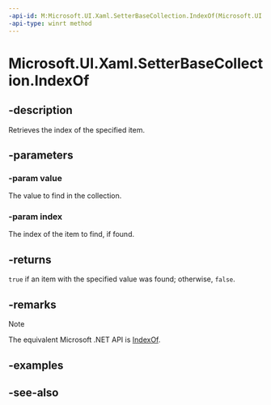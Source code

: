 ```yaml
---
-api-id: M:Microsoft.UI.Xaml.SetterBaseCollection.IndexOf(Microsoft.UI.Xaml.SetterBase,System.UInt32@)
-api-type: winrt method
---
```


<!-- Method syntax
public bool IndexOf(Microsoft.UI.Xaml.SetterBase value, System.UInt32 index)
-->

# Microsoft.UI.Xaml.SetterBaseCollection.IndexOf

## -description

Retrieves the index of the specified item.

## -parameters

### -param value

The value to find in the collection.

### -param index

The index of the item to find, if found.

## -returns

`true` if an item with the specified value was found; otherwise, `false`.

## -remarks

> [!NOTE]
> The equivalent Microsoft .NET API is [IndexOf](/dotnet/api/system.collections.ilist.indexof).

## -examples

## -see-also
